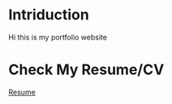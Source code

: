 # Intriduction 
Hi this is my portfolio website

# Check My Resume/CV
[Resume](https://ringkang1.github.io/resume/)


